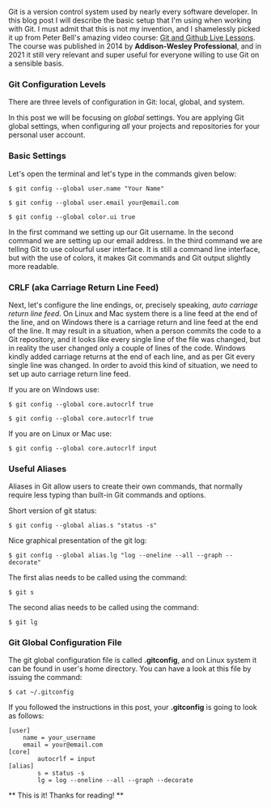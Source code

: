 
Git is a version control system used by nearly every software developer.
In this blog post I will describe the basic setup that I'm using when
working with Git. I must admit that this is not my invention, and I shamelessly
picked it up from Peter Bell's amazing video course:
[Git and Github Live Lessons](https://www.oreilly.com/library/view/git-and-github/9780133992748/).
The course was published in 2014 by **Addison-Wesley Professional**, and in 2021
it still very relevant and super useful for everyone willing to use Git on a sensible basis.

### Git Configuration Levels

There are three levels of configuration in Git: local, global, and system.

In this post we will be focusing on *global* settings. You are applying Git global settings, 
when configuring *all* your projects and repositories for your personal user account. 

### Basic Settings
Let's open the terminal and let's type in the commands given below:

    $ git config --global user.name "Your Name" 

    $ git config --global user.email your@email.com

    $ git config --global color.ui true

In the first command we setting up our Git username. In the second command we are setting up 
our email address. In the third command we are telling Git to use colourful user interface. It is 
still a command line interface, but with the use of colors, it makes Git commands and Git output 
slightly more readable.


### CRLF (aka Carriage Return Line Feed)

Next, let's configure the line endings, or, precisely speaking, *auto carriage return line feed*.
On Linux and Mac system there is a line feed at the end of the line, and on Windows there is a
carriage return and line feed at the end of the line. It may result in a situation, when a
person commits the code to a Git repository, and it looks like every single line of the file
was changed, but in reality the user changed only a couple of lines of the code. Windows kindly
added carriage returns at the end of each line, and as per Git every single line was changed. In
order to avoid this kind of situation, we need to set up auto carriage return line feed.


If you are on Windows use:

    $ git config --global core.autocrlf true

    $ git config --global core.autocrlf true

If you are on Linux or Mac use:
    
    $ git config --global core.autocrlf input


### Useful Aliases

Aliases in Git allow users to create their own commands, that normally require less typing
than built-in Git commands and options.

    
Short version of git status:

    $ git config --global alias.s "status -s"

Nice graphical presentation of the git log:

    $ git config --global alias.lg "log --oneline --all --graph --decorate"

The first alias needs to be called using the command:
    
    $ git s

The second alias needs to be called using the command:
    
    $ git lg


### Git Global Configuration File

The git global configuration file is called **.gitconfig**, and on Linux system it can be found
in user's home directory. You can have a look at this file by issuing the command:

    $ cat ~/.gitconfig

If you followed the instructions in this post, your **.gitconfig** is going to look as follows:

    [user]
        name = your_username
        email = your@email.com
    [core]
            autocrlf = input
    [alias]
            s = status -s
            lg = log --oneline --all --graph --decorate


** This is it! Thanks for reading! **